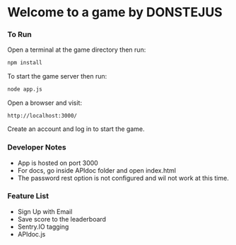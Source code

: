 <h1>Welcome to a game by DONSTEJUS</h1>

### To Run

Open a terminal at the game directory then run:
```bash
npm install
```
To start the game server then run:
```bash
node app.js
```
Open a browser and visit:
```url
http://localhost:3000/
```
Create an account and log in to start the game.


### Developer Notes
<ul>
<li>App is hosted on port 3000</li>
<li>For docs, go inside APIdoc folder and open index.html</li>
<li>The password rest option is not configured and wil not work at this time.</li>
</ul>

### Feature List
<ul>
<li>Sign Up with Email</li>
<li>Save score to the leaderboard</li>
<li>Sentry.IO tagging</li>
<li>APIdoc.js</li>
</ul>